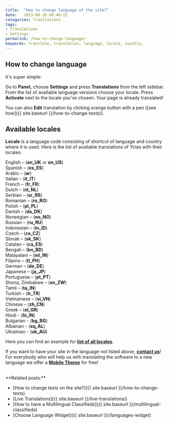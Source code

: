 ```yaml
---
title:  "How to change language of the site?"
date:   2013-08-20 08:48:15
categories: Translations
tags: 
- Translations
- Settings
permalink: /how-to-change-language/
keywords: translate, translation, language, locale, country, 
---
```

## How to change language

It's super simple: 

Go to **Panel,** choose **Settings** and press **Translations** from the left sidebar. From the list of available language versions choose your locale. Press **Activate** next to the locale you've chosen. Your page is already translated!

You can also **Edit** translation by clicking orange button with a pen ([see how]({{ site.baseurl }}/how-to-change-texts)). 

## Available locales

**Locale** is a language code consisting of shortcut of language and country where it is used. Here is the list of available translations of Yclas with their locales: 

English – (**en_UK** or **en_US**) <br>
Spanish – (**es_ES**) <br>
Arabic – (**ar**) <br>
Italian – (**it_IT**) <br>
French – (**fr_FR**) <br>
Dutch – (**nl_NL**) <br>
Serbian – (**sr_RS**) <br>
Romanian – (**ro_RO**) <br>
Polish – (**pl_PL**) <br>
Danish – (**da_DK**) <br>
Norwegian – (**no_NO**) <br>
Russian – (**ru_RU**) <br>
Indonesian – (**in_ID**) <br>
Czech – (**cs_CZ**) <br>
Slovak – (**sk_SK**) <br>
Catalan – (**ca_ES**) <br>
Bengali – (**bn_BD**) <br>
Malayalam – (**ml_IN**) <br>
Filipino – (**tl_PH**) <br>
German – (**de_DE**) <br>
Japanese – (**ja_JP**) <br>
Portuguese – (**pt_PT**) <br>
Shona, Zimbabwe – (**sn_ZW**) <br>
Tamil – (**ta_IN**) <br>
Turkish – (**tr_TR**) <br>
Vietnamese – (**vi_VN**) <br>
Chinese – (**zh_CN**) <br>
Greek – (**el_GR**) <br>
Hindi - (**hi_IN**) <br>
Bulgarian - (**bg_BG**) <br>
Albanian - (**sq_AL**) <br>
Ukrainian - (**uk_AU**) <br>

Here you can find an example for **[list of all locales](http://www.roseindia.net/tutorials/I18N/locales-list.shtml)**. 

If you want to have your site in the language not listed above, **[contact us](https://yclas.com/contact/)**! For everybody who will help us with translating the software to a new language we offer a **[Mobile Theme](https://selfhosted.yclas.com/themes/mobile.html)** for free!

<br>
**Related posts:**

  * [How to change texts on the site?]({{ site.baseurl }}/how-to-change-texts)
  * [Live Translations]({{ site.baseurl }}/live-translations/)
  * [How to have a Multilingual Classifieds]({{ site.baseurl }}/multilingual-classifieds)
  * [Choose Language Widget]({{ site.baseurl }}//languages-widget)
